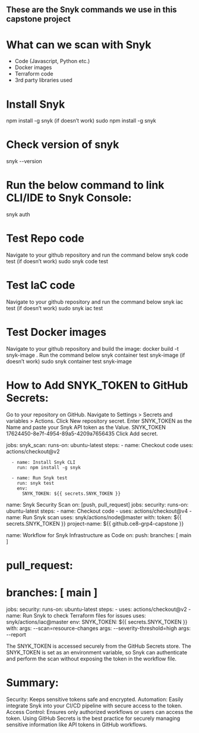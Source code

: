## These are the Snyk commands we use in this capstone project

# What can we scan with Snyk
- Code (Javascript, Python etc.)
- Docker images
- Terraform code
- 3rd party libraries used


# Install Snyk
npm install -g snyk
(if doesn’t work) sudo npm install -g snyk

# Check version of snyk
snyk --version

# Run the below command to link CLI/IDE to Snyk Console:
snyk auth

# Test Repo code
Navigate to your github repository and run the command below
snyk code test 
(if doesn’t work) sudo snyk code test

# Test IaC code
Navigate to your github repository and run the command below
snyk iac test 
(if doesn’t work) sudo snyk iac test

# Test Docker images
Navigate to your github repository and build the image:
docker build -t snyk-image .
Run the command below
snyk container test snyk-image
(if doesn’t work) sudo snyk container test snyk-image

# How to Add SNYK_TOKEN to GitHub Secrets:
Go to your repository on GitHub.
Navigate to Settings > Secrets and variables > Actions.
Click New repository secret.
Enter SNYK_TOKEN as the Name and paste your Snyk API token as the Value.
SNYK_TOKEN
17624450-8e7f-4954-89a5-4209a7656435
Click Add secret.


jobs:
  snyk_scan:
    runs-on: ubuntu-latest
    steps:
      - name: Checkout code
        uses: actions/checkout@v2

      - name: Install Snyk CLI
        run: npm install -g snyk

      - name: Run Snyk test
        run: snyk test
        env:
          SNYK_TOKEN: ${{ secrets.SNYK_TOKEN }}


  name: Snyk Security Scan
    on: [push, pull_request]
    jobs:
      security:
        runs-on: ubuntu-latest
        steps:
        - name: Checkout code
        - uses: actions/checkout@v4
        - name: Run Snyk scan
          uses: snyk/actions/node@master
          with:
            token: ${{ secrets.SNYK_TOKEN }}
            project-name: ${{ github.ce8-grp4-capstone }}


name: Workflow for Snyk Infrastructure as Code
on: 
  push:
    branches: [ main ]
  # pull_request:
  #   branches: [ main ]

jobs:
  security:
    runs-on: ubuntu-latest
    steps:
      - uses: actions/checkout@v2
      - name: Run Snyk to check Terraform files for issues
        uses: snyk/actions/iac@master
        env:
          SNYK_TOKEN: ${{ secrets.SNYK_TOKEN }}
        with:
          args: --scan=resource-changes
          args: --severity-threshold=high
          args: --report



The SNYK_TOKEN is accessed securely from the GitHub Secrets store.
The SNYK_TOKEN is set as an environment variable, so Snyk can authenticate and perform the scan without exposing the token in the workflow file.

# Summary:
Security: Keeps sensitive tokens safe and encrypted.
Automation: Easily integrate Snyk into your CI/CD pipeline with secure access to the token.
Access Control: Ensures only authorized workflows or users can access the token.
Using GitHub Secrets is the best practice for securely managing sensitive information like API tokens in GitHub workflows.